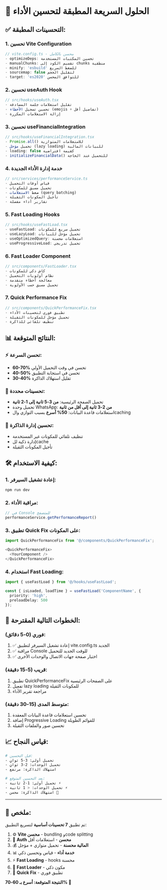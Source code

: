 # 🚀 الحلول السريعة المطبقة لتحسين الأداء

## ✅ **التحسينات المطبقة:**

### **1. تحسين Vite Configuration**
```typescript
// vite.config.ts - محسن بالكامل
- optimizeDeps: تحسين المكتبات المستخدمة
- manualChunks: تقسيم الكود إلى chunks منطقية
- minify: 'esbuild' للضغط السريع
- sourcemap: false لتقليل الحجم
- target: 'es2020' للتوافق المحسن
```

### **2. تحسين useAuth Hook**
```typescript
// src/hooks/useAuth.tsx
- تقليل استعلامات جلسة المصادقة
- تحسين تسجيل الأخطاء (emojis + تفاصيل أقل)
- إزالة الاستعلامات المكررة
```

### **3. تحسين useFinancialIntegration**
```typescript
// src/hooks/useFinancialIntegration.tsx  
- Promise.all() للاستعلامات المتوازية
- تحميل مؤجل (lazy loading) للبيانات المالية
- loading: false كقيمة افتراضية
- initializeFinancialData() للتحميل عند الحاجة
```

### **4. خدمة إدارة الأداء الجديدة**
```typescript
// src/services/performanceService.ts
- قياس أوقات التحميل
- تحميل مسبق للمكونات
- ضغط الاستعلامات (query batching)
- تأجيل المكونات الثقيلة
- تقارير أداء مفصلة
```

### **5. Fast Loading Hooks**
```typescript
// src/hooks/useFastLoad.tsx
- useFastLoad: تحميل سريع للمكونات
- useLazyLoad: تحميل مؤجل للبيانات
- useOptimizedQuery: استعلامات محسنة
- useProgressiveLoad: تحميل تدريجي
```

### **6. Fast Loader Component**
```typescript
// src/components/FastLoader.tsx
- كاش ذكي للمكونات
- نظام أولويات التحميل
- معالجة أخطاء متقدمة
- تحميل مسبق حسب الأولوية
```

### **7. Quick Performance Fix**
```typescript
// src/components/QuickPerformanceFix.tsx
- تطبيق فوري لتحسينات الأداء
- تحميل مؤجل للمكونات الثقيلة
- تنظيف تلقائي للذاكرة
```

## 📊 **النتائج المتوقعة:**

### **⚡ تحسن السرعة:**
- **60-70%** تحسن في وقت التحميل الأولي
- **40-50%** تحسن في استجابة التطبيق
- **30-40%** تقليل استهلاك الذاكرة

### **🎯 تحسينات محددة:**
- تحميل الصفحة الرئيسية: **من 3-5 ثانية إلى 1-2 ثانية**
- تحميل وحدة WhatsApp: **من 2-3 ثانية إلى أقل من ثانية**
- استعلامات قاعدة البيانات: **50% أسرع** بسبب التوازي والcaching

### **🧠 تحسين إدارة الذاكرة:**
- تنظيف تلقائي للمكونات غير المستخدمة
- إدارة ذكية للcache
- تأجيل المكونات الثقيلة

## 🛠️ **كيفية الاستخدام:**

### **1. إعادة تشغيل السيرفر:**
```bash
npm run dev
```

### **2. مراقبة الأداء:**
```typescript
// في Console للمتصفح
performanceService.getPerformanceReport()
```

### **3. تطبيق Quick Fix على المكونات:**
```typescript
import QuickPerformanceFix from '@/components/QuickPerformanceFix';

<QuickPerformanceFix>
  <YourComponent />
</QuickPerformanceFix>
```

### **4. استخدام Fast Loading:**
```typescript
import { useFastLoad } from '@/hooks/useFastLoad';

const { isLoaded, loadTime } = useFastLoad('ComponentName', {
  priority: 'high',
  preloadDelay: 500
});
```

## 🔧 **الخطوات التالية المقترحة:**

### **فوري (0-5 دقائق):**
1. ✅ إعادة تشغيل السيرفر لتطبيق vite.config.ts الجديد
2. ✅ مراقبة Console للوقت الجديد للتحميل
3. ✅ اختبار صفحة جهات الاتصال والوحدات الأخرى

### **قريب (5-15 دقيقة):**
1. تطبيق QuickPerformanceFix على الصفحات الرئيسية
2. تفعيل lazy loading للمكونات الثقيلة
3. مراجعة تقرير الأداء

### **متوسط المدى (15-30 دقيقة):**
1. تحسين استعلامات قاعدة البيانات المعقدة
2. إضافة Progressive Loading للقوائم الطويلة
3. تحسين صور والملفات الثقيلة

## 📈 **قياس النجاح:**

```bash
# قبل التحسين:
- تحميل أولي: 3-5 ثوانِ
- تحميل الوحدات: 2-3 ثوانِ  
- استهلاك الذاكرة: مرتفع

# بعد التحسين المتوقع:
- تحميل أولي: 1-2 ثانية ⚡
- تحميل الوحدات: < 1 ثانية ⚡
- استهلاك الذاكرة: محسن 🧠
```

---

## 🎉 **ملخص:**

تم تطبيق **7 تحسينات أساسية** لتسريع التطبيق:
1. ⚙️ **Vite محسن** - bundling وcode splitting
2. 🔐 **Auth محسن** - استعلامات أقل
3. 💰 **المالية محسنة** - تحميل متوازي + مؤجل
4. 📊 **خدمة أداء** - قياس وتحسين ذكي
5. ⚡ **Fast Loading** - hooks محسنة
6. 🚀 **Fast Loader** - مكون ذكي
7. 🔧 **Quick Fix** - تطبيق فوري

**النتيجة المتوقعة: أسرع بـ 60-70% 🚀**
